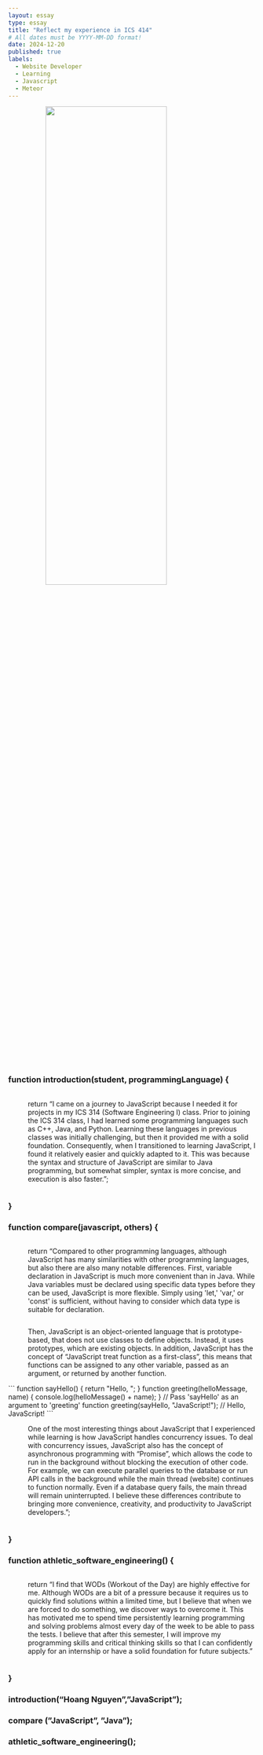 ```yaml
---
layout: essay
type: essay
title: "Reflect my experience in ICS 414"
# All dates must be YYYY-MM-DD format!
date: 2024-12-20
published: true
labels:
  - Website Developer
  - Learning
  - Javascript
  - Meteor
---
```

<p><img height="50%" 
     style="display: block;
  margin-left: auto;
  margin-right: auto;
  width: 70%" 
     src="https://www.workato.com/product-hub/wp-content/uploads/2020/12/workato-blog-JavaScript-20201208-bl-01.jpg"></p>

<h3>function introduction(student, programmingLanguage) {</h3>
<p style="display: inline-block;
    margin-left: 40px;">return “I came on a journey to JavaScript because I needed it for projects in my ICS 314 (Software Engineering I) class. Prior to joining the ICS 314 class, I had learned some programming languages such as C++, Java, and Python. Learning these languages in previous classes was initially challenging, but then it provided me with a solid foundation. Consequently, when I transitioned to learning JavaScript, I found it relatively easier and quickly adapted to it. This was because the syntax and structure of JavaScript are similar to Java programming, but somewhat simpler, syntax is more concise, and execution is also faster.”;</p>
<h3>}</h3>

<h3>function compare(javascript, others) {</h3>
<p style="display: inline-block;
    margin-left: 40px;">return “Compared to other programming languages, although JavaScript has many similarities with other programming languages, but also there are also many notable differences. First, variable declaration in JavaScript is much more convenient than in Java. While Java variables must be declared using specific data types before they can be used, JavaScript is more flexible. Simply using 'let,' 'var,' or 'const' is sufficient, without having to consider which data type is suitable for declaration. </p>

<p style="display: inline-block;
    margin-left: 40px;">Then, JavaScript is an object-oriented language that is prototype-based, that does not use classes to define objects. Instead, it uses prototypes, which are existing objects. In addition, JavaScript has the concept of “JavaScript treat function as a first-class”, this means that functions can be assigned to any other variable, passed as an argument, or returned by another function. </p>
```
function sayHello() {
  return "Hello, ";
}
function greeting(helloMessage, name) {
  console.log(helloMessage() + name);
}
// Pass 'sayHello' as an argument to 'greeting' function
greeting(sayHello, "JavaScript!");
// Hello, JavaScript!
```
<p style="display: inline-block;
    margin-left: 40px;">One of the most interesting things about JavaScript that I experienced while learning is how JavaScript handles concurrency issues. To deal with concurrency issues, JavaScript also has the concept of asynchronous programming with “Promise”, which allows the code to run in the background without blocking the execution of other code. For example, we can execute parallel queries to the database or run API calls in the background while the main thread (website) continues to function normally. Even if a database query fails, the main thread will remain uninterrupted. I believe these differences contribute to bringing more convenience, creativity, and productivity to JavaScript developers.”; </p>
<h3>}</h3>

<h3>function athletic_software_engineering() {</h3>
<p style="display: inline-block;
    margin-left: 40px;">return “I find that WODs (Workout of the Day) are highly effective for me. Although WODs are a bit of a pressure because it requires us to quickly find solutions within a limited time, but I believe that when we are forced to do something, we discover ways to overcome it. This has motivated me to spend time persistently learning programming and solving problems almost every day of the week to be able to pass the tests. I believe that after this semester, I will improve my programming skills and critical thinking skills so that I can confidently apply for an internship or have a solid foundation for future subjects.” </p>
<h3>}</h3>

<h3>introduction(“Hoang Nguyen”,”JavaScript”);</h3>
<h3>compare (”JavaScript”, ”Java”);</h3>
<h3>athletic_software_engineering();</h3>



